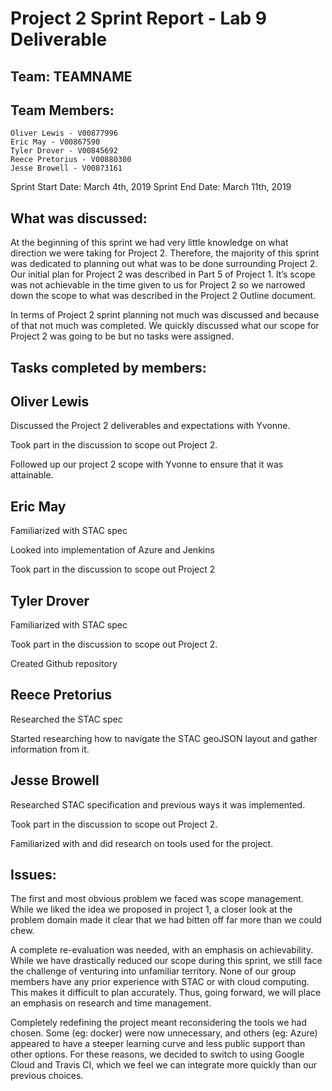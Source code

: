
# Project 2 Sprint Report - Lab 9 Deliverable

## Team: TEAMNAME

## Team Members:
```
Oliver Lewis - V00877996
Eric May - V00867590
Tyler Drover - V00845692
Reece Pretorius - V00880300
Jesse Browell - V00873161
```



Sprint Start Date:     March 4th, 2019
Sprint End Date:    March 11th, 2019

## What was discussed:
At the beginning of this sprint we had very little knowledge on what direction we were taking for Project 2. Therefore, the majority of this sprint was dedicated to planning out what was to be done surrounding Project 2. Our initial plan for Project 2 was described in Part 5 of Project 1. It’s scope was not achievable in the time given to us for Project 2 so we narrowed down the scope to what was described in the Project 2 Outline document.

In terms of Project 2 sprint planning not much was discussed and because of that not much was completed. We quickly discussed what our scope for Project 2 was going to be but no tasks were assigned.

## Tasks completed by members:
## Oliver Lewis
Discussed the Project 2 deliverables and expectations with Yvonne.

Took part in the discussion to scope out Project 2.

Followed up our project 2 scope with Yvonne to ensure that it was attainable.

## Eric May
Familiarized with STAC spec

Looked into implementation of Azure and Jenkins

Took part in the discussion to scope out Project 2

## Tyler Drover
Familiarized with STAC spec

Took part in the discussion to scope out Project 2.

Created Github repository

## Reece Pretorius
Researched the STAC spec

Started researching how to navigate the STAC geoJSON layout and gather information from it.


## Jesse Browell
Researched STAC specification and previous ways it was implemented. 

Took part in the discussion to scope out Project 2.

Familiarized with and did research on tools used for the project.  

## Issues:
The first and most obvious problem we faced was scope management. While we liked the idea we proposed in project 1, a closer look at the problem domain made it clear that we had bitten off far more than we could chew.

A complete re-evaluation was needed, with an emphasis on achievability. While we have drastically reduced our scope during this sprint, we still face the challenge of venturing into unfamiliar territory. None of our group members have any prior experience with STAC or with cloud computing. This makes it difficult to plan accurately. Thus, going forward, we will place an emphasis on research and time management.

Completely redefining the project meant reconsidering the tools we had chosen. Some (eg: docker) were now unnecessary, and others (eg: Azure) appeared to have a steeper learning curve and less public support than other options. For these reasons, we decided to switch to using Google Cloud and Travis CI, which we feel we can integrate more quickly than our previous choices.
